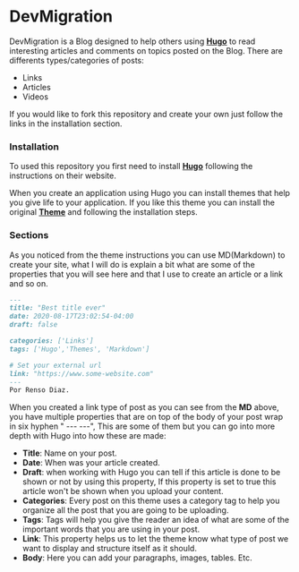 # DevMigration

DevMigration is a Blog designed to help others using [**Hugo**](https://gohugo.io/) to read interesting articles and comments on topics posted on the Blog. There are differents types/categories of posts:

 - Links
 - Articles
 - Videos

If you would like to fork this repository and create your own just follow the links in the installation section.

### Installation
To used this repository you first need to install [**Hugo**](https://gohugo.io/) following the instructions on their website.

When you create an application using Hugo you can install themes that help you give life to your application. If you like this theme you can install the original [**Theme**](https://github.com/Lednerb/bilberry-hugo-theme) and following the installation steps.

### Sections
As you noticed from the theme instructions you can use MD(Markdown) to create your site, what I will do is explain a bit what are some of the properties that you will see here and that I use to create an article or a link and so on.

``` md
---
title: "Best title ever"
date: 2020-08-17T23:02:54-04:00
draft: false

categories: ['Links']
tags: ['Hugo','Themes', 'Markdown']

# Set your external url
link: "https://www.some-website.com"
---
Por Renso Diaz.
```
When you created a link type of post as you can see from the **MD** above, you have multiple properties that are on top of the body of your post wrap in six hyphen " --- ---", This are some of them but you can go into more depth with Hugo into how these are made:

 - **Title**: Name on your post.
 - **Date**: When was your article created.
 - **Draft**: when working with Hugo you can tell if this article is done to be shown or not by using this property, If this property is set to true this article won't be shown when you upload your content.
 - **Categories**: Every post on this theme uses a category tag to help you organize all the post that you are going to be uploading.
 - **Tags**: Tags will help you give the reader an idea of what are some of the important words that you are using in your post.
 - **Link**: This property helps us to let the theme know what type of post we want to display and structure itself as it should.
 - **Body**: Here you can add your paragraphs, images, tables. Etc.